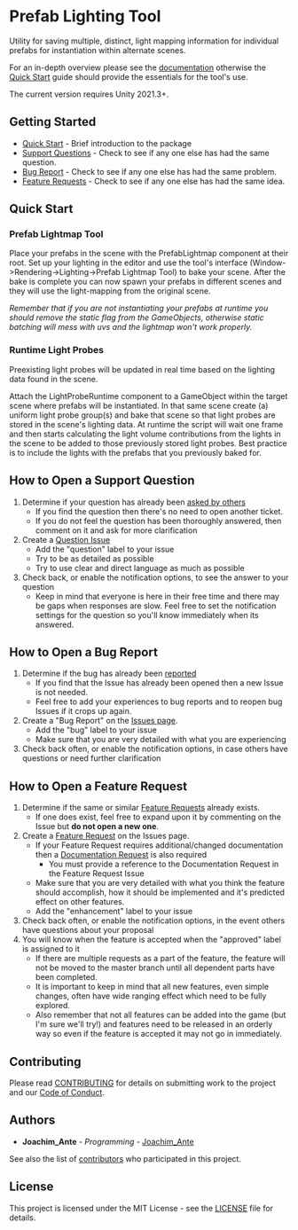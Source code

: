 # Prefab Lighting Tool

Utility for saving multiple, distinct, light mapping information for individual prefabs for instantiation within alternate scenes.

For an in-depth overview please see the [documentation](./docs/USAGE.md) otherwise the [Quick Start](#quick-start "Quick Start") guide should provide the essentials for the tool's use.

The current version requires Unity 2021.3+.

## Getting Started
* [Quick Start](#quick-start "Quick Start") - Brief introduction to the package
* [Support Questions](#how-to-open-a-support-question "Support Questions") - Check to see if any one else has had the same question.
* [Bug Report](#how-to-submit-a-bug-report "Support Questions") - Check to see if any one else has had the same problem.
* [Feature Requests](#how-to-open-a-feature-request "Support Questions") - Check to see if any one else has had the same idea.


## Quick Start

### Prefab Lightmap Tool

Place your prefabs in the scene with the PrefabLightmap component at their root. Set up your lighting in the editor and use the tool's interface (Window->Rendering->Lighting->Prefab Lightmap Tool) to bake your scene. After the bake is complete you can now spawn your prefabs in different scenes and they will use the light-mapping from the original scene.

*Remember that if you are not instantiating your prefabs at runtime you should remove the static flag from the GameObjects, otherwise static batching will mess with uvs and the lightmap won't work properly.*

### Runtime Light Probes

Preexisting light probes will be updated in real time based on the lighting data found in the scene.

Attach the LightProbeRuntime component to a GameObject within the target scene where prefabs will be instantiated.  In that same scene create (a) uniform light probe group(s) and bake that scene so that light probes are stored in the scene's lighting data.  At runtime the script will wait one frame and then starts calculating the light volume contributions from the lights in the scene to be added to those previously stored light probes.  Best practice is to include the lights with the prefabs that you previously baked for.

## How to Open a Support Question
1. Determine if your question has already been [asked by others](https://github.com/Enterlucent/PrefabLightmapping/issues?q=label%3Aquestion+is%3Aall)
    * If you find the question then there's no need to open another ticket.
    * If you do not feel the question has been thoroughly answered, then comment on it and ask for more clarification
2. Create a [Question Issue](https://github.com/Enterlucent/PrefabLightmapping/issues/new?template=Custom.md)
    * Add the "question" label to your issue
    * Try to be as detailed as possible
    * Try to use clear and direct language as much as possible
3. Check back, or enable the notification options, to see the answer to your question
    * Keep in mind that everyone is here in their free time and there may be gaps when responses are slow.    Feel free to set the notification settings for the question so you'll know immediately when its answered.

## How to Open a Bug Report
1. Determine if the bug has already been [reported](https://github.com/Enterlucent/PrefabLightmapping/issues?q=label%3Abug+is%3Aopen)
    * If you find that the Issue has already been opened then a new Issue is not needed.
    * Feel free to add your experiences to bug reports and to reopen bug Issues if it crops up again.
2. Create a "Bug Report" on the [Issues page](https://github.com/Enterlucent/PrefabLightmapping/issues/new?template=Bug_report.md).
    * Add the "bug" label to your issue
    * Make sure that you are very detailed with what you are experiencing
3. Check back often, or enable the notification options, in case others have questions or need further clarification

## How to Open a Feature Request
1. Determine if the same or similar [Feature Requests](https://github.com/Enterlucent/PrefabLightmapping/issues?q=label%3Aenhancement+is%3Aopen+-label%3Adocumentation) already exists.
    * If one does exist, feel free to expand upon it by commenting on the Issue but **do not open a new one**.
2. Create a [Feature Request](https://github.com/Enterlucent/PrefabLightmapping/issues/new?template=Feature_request.md) on the Issues page.
    * If your Feature Request requires additional/changed documentation then a [Documentation Request](CONTRIBUTING.md#how-to-open-a-documentation-request) is also required
        * You must provide a reference to the Documentation Request in the Feature Request Issue
    * Make sure that you are very detailed with what you think the feature should accomplish, how it should be implemented and it's predicted effect on other features.
    * Add the "enhancement" label to your issue
3. Check back often, or enable the notification options, in the event others have questions about your proposal
4. You will know when the feature is accepted when the "approved" label is assigned to it
    * If there are multiple requests as a part of the feature, the feature will not be moved to the master branch until all dependent parts have been completed.
    * It is important to keep in mind that all new features, even simple changes, often have wide ranging effect which need to be fully explored.
    * Also remember that not all features can be added into the game (but I'm sure we'll try!) and features need to be released in an orderly way so even if the feature is accepted it may not go in immediately.

## Contributing
Please read [CONTRIBUTING](CONTRIBUTING.md) for details on submitting work to the project and our [Code of Conduct](.github/CODE_OF_CONDUCT.md).

## Authors
* **Joachim_Ante** - *Programming* - [Joachim_Ante](https://blog.unity.com/author/cap-joe)

See also the list of [contributors](https://github.com/Enterlucent/PrefabLightmapping/graphs/contributors) who participated in this project.

## License
This project is licensed under the MIT License - see the [LICENSE](LICENSE) file for details.
